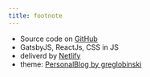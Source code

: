 ```yaml
---
title: footnote
---
```


* Source code on [GitHub](https://github.com/2muni/blog-src)
* GatsbyJS, ReactJs, CSS in JS
* deliverd by [Netlify](https://www.netlify.com/)
* theme: [PersonalBlog by greglobinski](https://github.com/greglobinski/gatsby-starter-personal-blog)